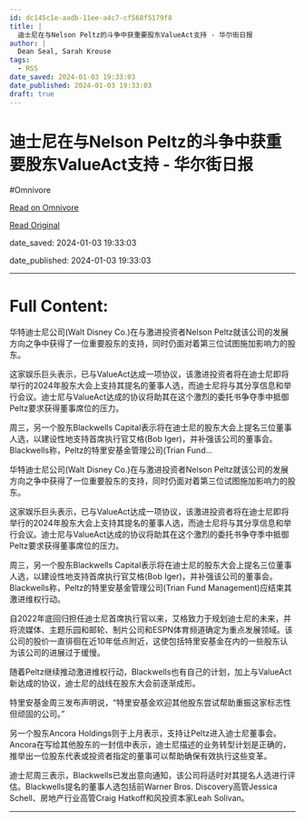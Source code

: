 ```yaml
---
id: dc145c1e-aadb-11ee-a4c7-cf568f5179f8
title: |
  迪士尼在与Nelson Peltz的斗争中获重要股东ValueAct支持 - 华尔街日报
author: |
  Dean Seal, Sarah Krouse
tags:
  - RSS
date_saved: 2024-01-03 19:33:03
date_published: 2024-01-03 19:33:03
draft: true
---
```


# 迪士尼在与Nelson Peltz的斗争中获重要股东ValueAct支持 - 华尔街日报
#Omnivore

[Read on Omnivore](https://omnivore.app/me/nelson-peltz-value-act-18cd39aa34a)

[Read Original](https://cn.wsj.com/amp/articles/%E8%BF%AA%E5%A3%AB%E5%B0%BC%E5%9C%A8%E4%B8%8Enelson-peltz%E7%9A%84%E6%96%97%E4%BA%89%E4%B8%AD%E8%8E%B7%E9%87%8D%E8%A6%81%E8%82%A1%E4%B8%9Cvalueact%E6%94%AF%E6%8C%81-06d2bb5d)

date_saved: 2024-01-03 19:33:03

date_published: 2024-01-03 19:33:03

--- 

# Full Content: 

华特迪士尼公司(Walt Disney Co.)在与激进投资者Nelson Peltz就该公司的发展方向之争中获得了一位重要股东的支持，同时仍面对着第三位试图施加影响力的股东。

这家娱乐巨头表示，已与ValueAct达成一项协议，该激进投资者将在迪士尼即将举行的2024年股东大会上支持其提名的董事人选，而迪士尼将与其分享信息和举行会议。迪士尼与ValueAct达成的协议将助其在这个激烈的委托书争夺季中抵御Peltz要求获得董事席位的压力。

周三，另一个股东Blackwells Capital表示将在迪士尼的股东大会上提名三位董事人选，以建设性地支持首席执行官艾格(Bob Iger)，并补强该公司的董事会。Blackwells称，Peltz的特里安基金管理公司(Trian Fund...

华特迪士尼公司(Walt Disney Co.)在与激进投资者Nelson Peltz就该公司的发展方向之争中获得了一位重要股东的支持，同时仍面对着第三位试图施加影响力的股东。

这家娱乐巨头表示，已与ValueAct达成一项协议，该激进投资者将在迪士尼即将举行的2024年股东大会上支持其提名的董事人选，而迪士尼将与其分享信息和举行会议。迪士尼与ValueAct达成的协议将助其在这个激烈的委托书争夺季中抵御Peltz要求获得董事席位的压力。

周三，另一个股东Blackwells Capital表示将在迪士尼的股东大会上提名三位董事人选，以建设性地支持首席执行官艾格(Bob Iger)，并补强该公司的董事会。Blackwells称，Peltz的特里安基金管理公司(Trian Fund Management)应结束其激进维权行动。

自2022年底回归担任迪士尼首席执行官以来，艾格致力于规划迪士尼的未来，并将流媒体、主题乐园和邮轮、制片公司和ESPN体育频道确定为重点发展领域。该公司的股价一直徘徊在近10年低点附近，这使包括特里安基金在内的一些股东认为该公司的进展过于缓慢。

随着Peltz继续推动激进维权行动，Blackwells也有自己的计划，加上与ValueAct新达成的协议，迪士尼的战线在股东大会前逐渐成形。

特里安基金周三发布声明说，“特里安基金欢迎其他股东尝试帮助重振这家标志性但顽固的公司。”

另一个股东Ancora Holdings则于上月表示，支持让Peltz进入迪士尼董事会。Ancora在写给其他股东的一封信中表示，迪士尼描述的业务转型计划是正确的，推举出一位股东代表或投资者指定的董事可以帮助确保有效执行这些变革。

迪士尼周三表示，Blackwells已发出意向通知，该公司将适时对其提名人选进行评估。Blackwells提名的董事人选包括前Warner Bros. Discovery高管Jessica Schell、房地产行业高管Craig Hatkoff和风投资本家Leah Solivan。

---

